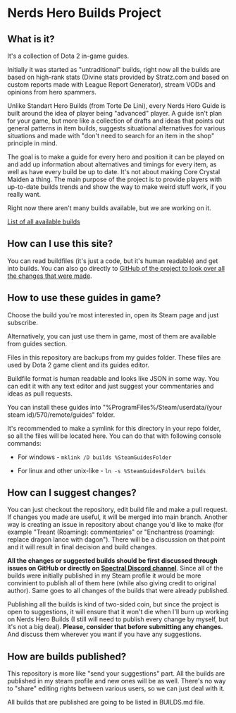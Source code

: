 # Nerds Hero Builds Project

## What is it?

It's a collection of Dota 2 in-game guides.

Initially it was started as "untraditional" builds, right now all the builds are based on high-rank stats (Divine stats provided by Stratz.com and based on custom reports made with League Report Generator), stream VODs and opinions from hero spammers.

Unlike Standart Hero Builds (from Torte De Lini), every Nerds Hero Guide is built around the idea of player being "advanced" player. A guide isn't plan for your game, but more like a collection of drafts and ideas that points out general patterns in item builds, suggests situational alternatives for various situations and made with "don't need to search for an item in the shop" principle in mind.

The goal is to make a guide for every hero and position it can be played on and add up information about alternatives and timings for every item, as well as have every build be up to date. It's not about making Core Crystal Maiden a thing. The main purpose of the project is to provide players with up-to-date builds trends and show the way to make weird stuff work, if you really want.

Right now there aren't many builds available, but we are working on it.

[List of all available builds](BUILDS.md)

## How can I use this site?

You can read buildfiles (it's just a code, but it's human readable) and get into builds. You can also go directly to [GitHub of the project to look over all the changes that were made](https://github.com/leamare/nerds-builds/commits/master).

## How to use these guides in game?

Choose the build you're most interested in, open its Steam page and just subscribe.

Alternatively, you can just use them in game, most of them are available from guides section.



Files in this repository are backups from my guides folder. These files are used by Dota 2 game client and its guides editor.

Buildfile format is human readable and looks like JSON in some way. You can edit it with any text editor and just suggest your commentaries and ideas as pull requests.

You can install these guides into "%ProgramFiles%/Steam/userdata/(your steam id)/570/remote/guides" folder.

It's recommended to make a symlink for this directory in your repo folder, so all the files will be located here. You can do that with following console commands:

- For windows - `mklink /D builds %SteamGuidesFolder`

- For linux and other unix-like - `ln -s %SteamGuidesFolder% builds`

## How can I suggest changes?

You can just checkout the repository, edit build file and make a pull request. If changes you made are useful, it will be merged into main branch. Another way is creating an issue in repository about change you'd like to make (for example "Treant (Roaming): commentaries" or "Enchantress (roaming): replace dragon lance with dagon"). There will be a discussion on that point and it will result in final decision and build changes.

**All the changes or suggested builds should be first discussed through issues on GitHub or directly on [Spectral Discord channel](https://discord.gg/7zKeeV8)**. Since all of the builds were initially published in my Steam profile it would be more convinient to publish all of them here (while also giving credit to original author). Same goes to all changes of the builds that were already published.

Publishing all the builds is kind of two-sided coin, but since the project is open to suggestions, it will ensure that it won't die when I'll burn up working on Nerds Hero Builds (I still will need to publish every change by myself, but it's not a big deal). **Please, consider that before submitting any changes.** And discuss them wherever you want if you have any suggestions.

## How are builds published?

This repository is more like "send your suggestions" part. All the builds are published in my steam profile and new ones will be as well. There's no way to "share" editing rights between various users, so we can just deal with it.

All builds that are published are going to be listed in BUILDS.md file.
